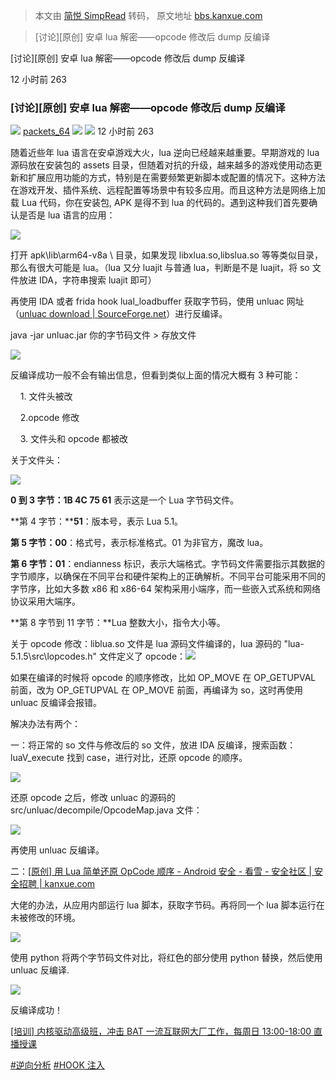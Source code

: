 > 本文由 [简悦 SimpRead](http://ksria.com/simpread/) 转码， 原文地址 [bbs.kanxue.com](https://bbs.kanxue.com/thread-282259.htm)

> [讨论][原创] 安卓 lua 解密——opcode 修改后 dump 反编译

[讨论][原创] 安卓 lua 解密——opcode 修改后 dump 反编译

12 小时前 263

### [讨论][原创] 安卓 lua 解密——opcode 修改后 dump 反编译

 [![](https://bbs.kanxue.com/view/img/avatar.png)](user-home-995191.htm) [packets_64](user-home-995191.htm) ![](https://bbs.kanxue.com/view/img/rank/0.png)  ![](http://passport.kanxue.com/pc/view/img/star.gif) 12 小时前  263

随着近些年 lua 语言在安卓游戏大火，lua 逆向已经越来越重要。早期游戏的 lua 源码放在安装包的 assets 目录，但随着对抗的升级，越来越多的游戏使用动态更新和扩展应用功能的方式，特别是在需要频繁更新脚本或配置的情况下。这种方法在游戏开发、插件系统、远程配置等场景中有较多应用。而且这种方法是网络上加载 Lua 代码，你在安装包, APK 是得不到 lua 的代码的。遇到这种我们首先要确认是否是 lua 语言的应用：

![](https://bbs.kanxue.com/upload/attach/202406/995191_DWG5E5WRVM2CY66.webp)

打开 apk\lib\arm64-v8a \ 目录，如果发现 libxlua.so,libslua.so 等等类似目录，那么有很大可能是 lua。（lua 又分 luajit 与普通 lua，判断是不是 luajit，将 so 文件放进 IDA，字符串搜索 luajit 即可）

再使用 IDA 或者 frida hook lual_loadbuffer 获取字节码，使用 unluac 网址（[unluac download | SourceForge.net](https://sourceforge.net/projects/unluac/)）进行反编译。

java -jar unluac.jar 你的字节码文件 > 存放文件

![](https://bbs.kanxue.com/upload/attach/202406/995191_VEVMP9MH279TW67.webp)

反编译成功一般不会有输出信息，但看到类似上面的情况大概有 3 种可能：

    1. 文件头被改  

    2.opcode 修改  

    3. 文件头和 opcode 都被改

关于文件头：

![](https://bbs.kanxue.com/upload/attach/202406/995191_884ATYV32NDAPYB.webp)

**0 到 3 字节：1B 4C 75 61** 表示这是一个 Lua 字节码文件。

**第 4 字节：****51**：版本号，表示 Lua 5.1。

**第 5 字节：00**：格式号，表示标准格式。01 为非官方，魔改 lua。

**第 6 字节：01**：endianness 标识，表示大端格式。字节码文件需要指示其数据的字节顺序，以确保在不同平台和硬件架构上的正确解析。不同平台可能采用不同的字节序，比如大多数 x86 和 x86-64 架构采用小端序，而一些嵌入式系统和网络协议采用大端序。

**第 8 字节到 11 字节：**Lua 整数大小，指令大小等。

关于 opcode 修改：liblua.so 文件是 lua 源码文件编译的，lua 源码的 "lua-5.1.5\src\lopcodes.h" 文件定义了 opcode：![](https://bbs.kanxue.com/upload/attach/202406/995191_RXW2KTBJ6YBTN3B.webp)

如果在编译的时候将 opcode 的顺序修改，比如 OP_MOVE 在 OP_GETUPVAL 前面，改为 OP_GETUPVAL 在 OP_MOVE 前面，再编译为 so，这时再使用 unluac 反编译会报错。

解决办法有两个：

一：将正常的 so 文件与修改后的 so 文件，放进 IDA 反编译，搜索函数：luaV_execute 找到 case，进行对比，还原 opcode 的顺序。

![](https://bbs.kanxue.com/upload/attach/202406/995191_K6HERUR4JHKKVNU.webp)

还原 opcode 之后，修改 unluac 的源码的 src/unluac/decompile/OpcodeMap.java 文件：

![](https://bbs.kanxue.com/upload/attach/202406/995191_UEWMVZNA49CPQP6.webp)

再使用 unluac 反编译。  

二：[[原创] 用 Lua 简单还原 OpCode 顺序 - Android 安全 - 看雪 - 安全社区 | 安全招聘 | kanxue.com](https://bbs.kanxue.com/thread-250618.htm)

大佬的办法，从应用内部运行 lua 脚本，获取字节码。再将同一个 lua 脚本运行在未被修改的环境。

![](https://bbs.kanxue.com/upload/attach/202406/995191_37ZMATSZ5AJGDEM.webp)

使用 python 将两个字节码文件对比，将红色的部分使用 python 替换，然后使用 unluac 反编译.

![](https://bbs.kanxue.com/upload/attach/202406/995191_MJXSGKZKVMQQDDX.webp)

反编译成功！

  

[[培训] 内核驱动高级班，冲击 BAT 一流互联网大厂工作，每周日 13:00-18:00 直播授课](https://www.kanxue.com/book-section_list-174.htm)

[#逆向分析](forum-161-1-118.htm) [#HOOK 注入](forum-161-1-125.htm)